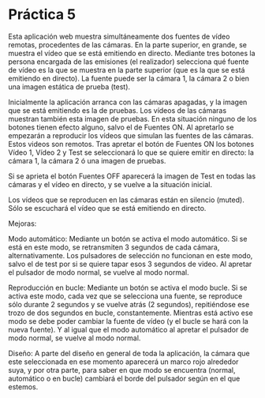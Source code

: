  # Práctica 5
Esta aplicación web muestra simultáneamente dos fuentes de vídeo remotas, procedentes de las cámaras. En la parte superior, en grande, se muestra el vídeo que se está emitiendo en directo. Mediante tres botones la persona encargada de las emisiones (el realizador) selecciona qué fuente de vídeo es la que se muestra en la parte superior (que es la que se está emitiendo en directo). La fuente puede ser la cámara 1, la cámara 2 o bien una imagen estática de prueba (test).

Inicialmente la aplicación arranca con las cámaras apagadas, y la imagen que se está emitiendo es la de pruebas. Los vídeos de las cámaras muestran también esta imagen de pruebas.
En esta situación ninguno de los botones tienen efecto alguno, salvo el de Fuentes ON. Al apretarlo se empezarán a reproducir los vídeos que simulan las fuentes de las cámaras. Estos videos son remotos.
Tras apretar el botón de Fuentes ON los botones Vídeo 1, Vídeo 2 y Test se seleccionará lo que se quiere emitir en directo: la cámara 1, la cámara 2 ó una imagen de pruebas.

Si se aprieta el botón Fuentes OFF aparecerá la imagen de Test en todas las cámaras y el vídeo en directo, y se vuelve a la situación inicial.

Los vídeos que se reproducen en las cámaras están en silencio (muted). Sólo se escuchará el vídeo que se está emitiendo en directo.

Mejoras:

Modo automático: Mediante un botón se activa el modo automático. Si se está en este modo, se retransmiten 3 segundos de cada cámara, alternativamente. Los pulsadores de selección no funcionan en este modo, salvo el de test por si se quiere tapar esos 3 segundos de video. Al apretar el pulsador de modo normal, se vuelve al modo normal.

Reproducción en bucle: Mediante un botón se activa el modo bucle. Si se activa este modo, cada vez que se selecciona una fuente, se reproduce sólo durante 2 segundos y se vuelve atrás (2 segundos), repitiéndose ese trozo de dos segundos en bucle, constantemente. Mientras está activo ese modo se debe poder cambiar la fuente de vídeo (y el bucle se hará con la nueva fuente). Y al igual que el modo automático al apretar el pulsador de modo normal, se vuelve al modo normal.

Diseño: A parte del diseño en general de toda la aplicación, la cámara que este seleccionada en ese momento aparecerá un marco rojo alrededor suya, y por otra parte, para saber en que modo se encuentra (normal, automático o en bucle) cambiará el borde del pulsador según en el que estemos.

